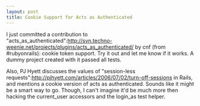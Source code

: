 ```yaml
--- 
layout: post
title: Cookie Support for Acts as Authenticated
---
```

I just committed a contribution to "acts_as_authenticated":http://svn.techno-weenie.net/projects/plugins/acts_as_authenticated/ by cnf (from #rubyonrails): cookie token support.  Try it out and let me know if it works.  A dummy project created with it passed all tests.

Also, PJ Hyett discusses the values of "session-less requests":http://pjhyett.com/articles/2006/07/02/turn-off-sessions in Rails, and mentions a cookie version of acts as authenticated.  Sounds like it might be a smart way to go.  Though, I can't imagine it'd be much more then hacking the current_user accessors and the login_as test helper.
